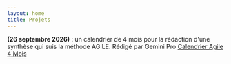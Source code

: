 ```yaml
---
layout: home
title: Projets
---
```


**(26 septembre 2026)** : un calendrier de 4 mois pour la rédaction d'une synthèse 
qui suis la méthode AGILE. Rédigé par Gemini Pro 
<a href="Calendrier_Agile.html">Calendrier Agile 4 Mois</a>

